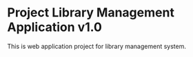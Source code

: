# Project Library Management Application v1.0
 This is web application project for library management system.

